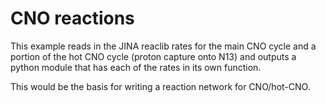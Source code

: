 # CNO reactions

This example reads in the JINA reaclib rates for the main CNO cycle
and a portion of the hot CNO cycle (proton capture onto N13) and
outputs a python module that has each of the rates in its own
function.

This would be the basis for writing a reaction network for CNO/hot-CNO.
